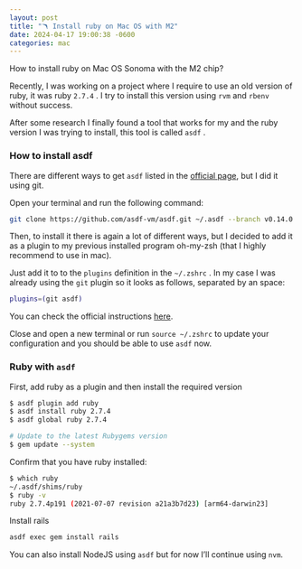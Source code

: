 ```yaml
---
layout: post
title: "🪃 Install ruby on Mac OS with M2"
date: 2024-04-17 19:00:38 -0600
categories: mac
---
```


How to install ruby on Mac OS Sonoma with the M2 chip?

Recently, I was working on a project where I require to use an old version of ruby, it was ruby `2.7.4` . I try to install this version using `rvm` and `rbenv` without success.

After some research I finally found a tool that works for my and the ruby version I was trying to install, this tool is called `asdf` .

### How to install asdf

There are different ways to get `asdf` listed in the [official page](https://asdf-vm.com/guide/getting-started.html), but I did it using git.

Open your terminal and run the following command:

```bash
git clone https://github.com/asdf-vm/asdf.git ~/.asdf --branch v0.14.0
```

Then, to install it there is again a lot of different ways, but I decided to add it as a plugin to my previous installed program oh-my-zsh (that I highly recommend to use in mac).

Just add it to to the `plugins` definition in the `~/.zshrc` . In my case I was already using the `git` plugin so it looks as follows, separated by an space:

```bash
plugins=(git asdf)
```

You can check the official instructions [here](https://github.com/ohmyzsh/ohmyzsh/tree/master/plugins/asdf).

Close and open a new terminal or run `source ~/.zshrc` to update your configuration and you should be able to use `asdf` now.

### Ruby with `asdf`

First, add ruby as a plugin and then install the required version

```bash
$ asdf plugin add ruby
$ asdf install ruby 2.7.4
$ asdf global ruby 2.7.4

# Update to the latest Rubygems version
$ gem update --system
```

Confirm that you have ruby installed:

```bash
$ which ruby
~/.asdf/shims/ruby
$ ruby -v
ruby 2.7.4p191 (2021-07-07 revision a21a3b7d23) [arm64-darwin23]
```

Install rails

```bash
asdf exec gem install rails
```

You can also install NodeJS using `asdf` but for now I’ll continue using `nvm`.
